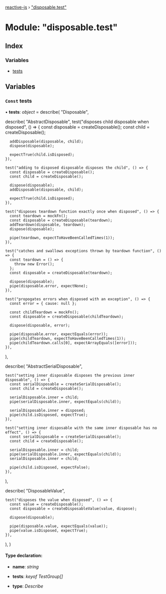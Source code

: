 [reactive-js](../README.md) › ["disposable.test"](_disposable_test_.md)

# Module: "disposable.test"

## Index

### Variables

* [tests](_disposable_test_.md#const-tests)

## Variables

### `Const` tests

• **tests**: *object* = describe(
  "Disposable",

  describe(
    "AbstractDisposable",
    test("disposes child disposable when disposed", () => {
      const disposable = createDisposable();
      const child = createDisposable();

      addDisposable(disposable, child);
      dispose(disposable);

      expectTrue(child.isDisposed);
    }),

    test("adding to disposed disposable disposes the child", () => {
      const disposable = createDisposable();
      const child = createDisposable();

      dispose(disposable);
      addDisposable(disposable, child);

      expectTrue(child.isDisposed);
    }),

    test("disposes teardown function exactly once when disposed", () => {
      const teardown = mockFn();
      const disposable = createDisposable(teardown);
      addTeardown(disposable, teardown);
      dispose(disposable);

      pipe(teardown, expectToHaveBeenCalledTimes(1));
    }),

    test("catches and swallows exceptions thrown by teardown function", () => {
      const teardown = () => {
        throw new Error();
      };
      const disposable = createDisposable(teardown);

      dispose(disposable);
      pipe(disposable.error, expectNone);
    }),

    test("propogates errors when disposed with an exception", () => {
      const error = { cause: null };

      const childTeardown = mockFn();
      const disposable = createDisposable(childTeardown);

      dispose(disposable, error);

      pipe(disposable.error, expectEquals(error));
      pipe(childTeardown, expectToHaveBeenCalledTimes(1));
      pipe(childTeardown.calls[0], expectArrayEquals([error]));
    }),
  ),

  describe(
    "AbstractSerialDisposable",

    test("setting inner disposable disposes the previous inner disposable", () => {
      const serialDisposable = createSerialDisposable();
      const child = createDisposable();

      serialDisposable.inner = child;
      pipe(serialDisposable.inner, expectEquals(child));

      serialDisposable.inner = disposed;
      pipe(child.isDisposed, expectTrue);
    }),

    test("setting inner disposable with the same inner disposable has no effect", () => {
      const serialDisposable = createSerialDisposable();
      const child = createDisposable();

      serialDisposable.inner = child;
      pipe(serialDisposable.inner, expectEquals(child));
      serialDisposable.inner = child;

      pipe(child.isDisposed, expectFalse);
    }),
  ),

  describe(
    "DisposableValue",

    test("disposes the value when disposed", () => {
      const value = createDisposable();
      const disposable = createDisposableValue(value, dispose);

      dispose(disposable);

      pipe(disposable.value, expectEquals(value));
      pipe(value.isDisposed, expectTrue);
    }),
  ),
)

#### Type declaration:

* **name**: *string*

* **tests**: *keyof TestGroup[]*

* **type**: *Describe*
